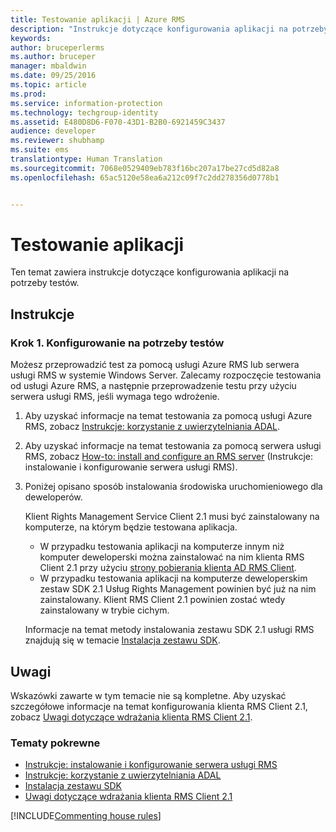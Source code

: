 ```yaml
---
title: Testowanie aplikacji | Azure RMS
description: "Instrukcje dotyczące konfigurowania aplikacji na potrzeby testów."
keywords: 
author: bruceperlerms
ms.author: bruceper
manager: mbaldwin
ms.date: 09/25/2016
ms.topic: article
ms.prod: 
ms.service: information-protection
ms.technology: techgroup-identity
ms.assetid: E480D8D6-F070-43D1-B2B0-6921459C3437
audience: developer
ms.reviewer: shubhamp
ms.suite: ems
translationtype: Human Translation
ms.sourcegitcommit: 7068e0529409eb783f16bc207a17be27cd5d82a8
ms.openlocfilehash: 65ac5120e58ea6a212c09f7c2dd278356d0778b1


---
```


# <a name="testing-your-application"></a>Testowanie aplikacji

Ten temat zawiera instrukcje dotyczące konfigurowania aplikacji na potrzeby testów.

## <a name="instructions"></a>Instrukcje

### <a name="step-1-setup-for-testing"></a>Krok 1. Konfigurowanie na potrzeby testów

Możesz przeprowadzić test za pomocą usługi Azure RMS lub serwera usługi RMS w systemie Windows Server. Zalecamy rozpoczęcie testowania od usługi Azure RMS, a następnie przeprowadzenie testu przy użyciu serwera usługi RMS, jeśli wymaga tego wdrożenie.

1. Aby uzyskać informacje na temat testowania za pomocą usługi Azure RMS, zobacz [Instrukcje: korzystanie z uwierzytelniania ADAL](how-to-use-adal-authentication.md).
2. Aby uzyskać informacje na temat testowania za pomocą serwera usługi RMS, zobacz [How-to: install and configure an RMS server](how-to-install-and-configure-an-rms-server.md) (Instrukcje: instalowanie i konfigurowanie serwera usługi RMS).
3. Poniżej opisano sposób instalowania środowiska uruchomieniowego dla deweloperów.

   Klient Rights Management Service Client 2.1 musi być zainstalowany na komputerze, na którym będzie testowana aplikacja.
   - W przypadku testowania aplikacji na komputerze innym niż komputer deweloperski można zainstalować na nim klienta RMS Client 2.1 przy użyciu [strony pobierania klienta AD RMS Client](http://www.microsoft.com/en-us/download/details.aspx?id=38396).
   - W przypadku testowania aplikacji na komputerze deweloperskim zestaw SDK 2.1 Usług Rights Management powinien być już na nim zainstalowany. Klient RMS Client 2.1 powinien zostać wtedy zainstalowany w trybie cichym.

    Informacje na temat metody instalowania zestawu SDK 2.1 usługi RMS znajdują się w temacie [Instalacja zestawu SDK](install-the-rms-sdk.md).

## <a name="remarks"></a>Uwagi

Wskazówki zawarte w tym temacie nie są kompletne. Aby uzyskać szczegółowe informacje na temat konfigurowania klienta RMS Client 2.1, zobacz [Uwagi dotyczące wdrażania klienta RMS Client 2.1](https://technet.microsoft.com/en-us/library/jj159267(WS.10).aspx).

### <a name="related-topics"></a>Tematy pokrewne

* [Instrukcje: instalowanie i konfigurowanie serwera usługi RMS](how-to-install-and-configure-an-rms-server.md)
* [Instrukcje: korzystanie z uwierzytelniania ADAL](how-to-use-adal-authentication.md)
* [Instalacja zestawu SDK](install-the-rms-sdk.md)
* [Uwagi dotyczące wdrażania klienta RMS Client 2.1](https://technet.microsoft.com/en-us/library/jj159267(WS.10).aspx)

[!INCLUDE[Commenting house rules](../includes/houserules.md)]


<!--HONumber=Jan17_HO1-->



